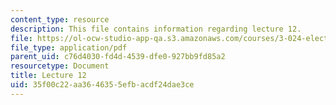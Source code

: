 ```yaml
---
content_type: resource
description: This file contains information regarding lecture 12.
file: https://ol-ocw-studio-app-qa.s3.amazonaws.com/courses/3-024-electronic-optical-and-magnetic-properties-of-materials-spring-2013/35f00c22aa3646355efbacdf24dae3ce_MIT3_024S13_2012lec12.pdf
file_type: application/pdf
parent_uid: c76d4030-fd4d-4539-dfe0-927bb9fd85a2
resourcetype: Document
title: Lecture 12
uid: 35f00c22-aa36-4635-5efb-acdf24dae3ce
---
```


